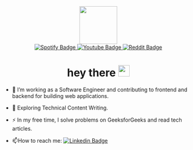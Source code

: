 <div id="header" align="center">
  <img src="https://media.giphy.com/media/M9gbBd9nbDrOTu1Mqx/giphy.gif" width="100"/>
</div>

<div id="badges" align="center">
  <a href="https://open.spotify.com/user/313usrjoaot3txgbu7zlwle4tmpi?si=7e4d2e1901974528">
    <img src="https://img.shields.io/badge/Spotify-green?style=for-the-badge&logo=spotify&logoColor=white" alt="Spotify Badge"/>
  </a>
  <a href="https://www.youtube.com/@tankz3508">
    <img src="https://img.shields.io/badge/YouTube-red?style=for-the-badge&logo=youtube&logoColor=white" alt="Youtube Badge"/>
  </a>
  <a href="https://www.reddit.com/user/Gold_Glass1357/">
    <img src="https://img.shields.io/badge/Reddit-red?style=for-the-badge&logo=reddit&logoColor=white" alt="Reddit Badge"/>
  </a>

  <br>

  <img src="https://komarev.com/ghpvc/?username=tankz3508&style=flat-square&color=blue" alt=""/>

  <h1>
    hey there
    <img src="https://media.giphy.com/media/hvRJCLFzcasrR4ia7z/giphy.gif" width="30px"/>
  </h1>

</div>

- :telescope: I’m working as a Software Engineer and contributing to frontend and backend for building web applications.

- :seedling: Exploring Technical Content Writing.

- :zap: In my free time, I solve problems on GeeksforGeeks and read tech articles.

- :mailbox:How to reach me: [![Linkedin Badge](https://img.shields.io/badge/-kakbar-blue?style=flat&logo=Linkedin&logoColor=white)](your-linkedin-url)
